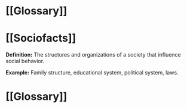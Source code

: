 # [[Glossary]]

# [[Sociofacts]] 
**Definition:** The structures and organizations of a society that influence social behavior.

**Example:** Family structure, educational system, political system, laws.

# [[Glossary]]